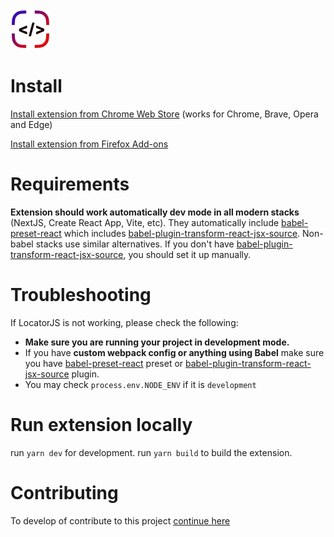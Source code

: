 <img src="src/assets/img/icon-128.png" width="64"/>

# Install

[Install extension from Chrome Web Store](https://chrome.google.com/webstore/detail/locatorjs/npbfdllefekhdplbkdigpncggmojpefi) (works for Chrome, Brave, Opera and Edge)

[Install extension from Firefox Add-ons](https://addons.mozilla.org/cs/firefox/addon/locatorjs/)

# Requirements

**Extension should work automatically dev mode in all modern stacks** (NextJS, Create React App, Vite, etc).
They automatically include [babel-preset-react](https://babeljs.io/docs/en/babel-preset-react) which includes [babel-plugin-transform-react-jsx-source](https://babeljs.io/docs/en/babel-plugin-transform-react-jsx-source). Non-babel stacks use similar alternatives.
If you don't have [babel-plugin-transform-react-jsx-source](https://babeljs.io/docs/en/babel-plugin-transform-react-jsx-source), you should set it up manually.

# Troubleshooting

If LocatorJS is not working, please check the following:

- **Make sure you are running your project in development mode.**
- If you have **custom webpack config or anything using Babel** make sure you have [babel-preset-react](https://babeljs.io/docs/en/babel-preset-react) preset or [babel-plugin-transform-react-jsx-source](https://babeljs.io/docs/en/babel-plugin-transform-react-jsx-source) plugin.
- You may check `process.env.NODE_ENV` if it is `development`

# Run extension locally

run `yarn dev` for development.
run `yarn build` to build the extension.

# Contributing

To develop of contribute to this project [continue here](./../../contributig.md)
